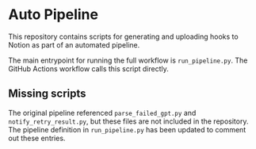 # Auto Pipeline

This repository contains scripts for generating and uploading hooks to Notion as part of an automated pipeline.

The main entrypoint for running the full workflow is `run_pipeline.py`. The GitHub Actions workflow calls this script directly.

## Missing scripts

The original pipeline referenced `parse_failed_gpt.py` and `notify_retry_result.py`, but these files are not included in the repository. The pipeline definition in `run_pipeline.py` has been updated to comment out these entries.

